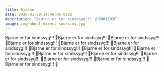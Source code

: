 ```yaml
---
title: Bjarne
date: 2020-01-29T14:46:06.815Z
description: "Bjarne er for sindssyg!!! \U0001F92F"
image: img/about-direct-sourcing.jpg
---
```

Bjarne er for sindssyg!!! 🤯Bjarne er for sindssyg!!! 🤯Bjarne er for sindssyg!!! 🤯Bjarne er for sindssyg!!! 🤯Bjarne er for sindssyg!!! 🤯Bjarne er for sindssyg!!! 🤯Bjarne er for sindssyg!!! 🤯Bjarne er for sindssyg!!! 🤯Bjarne er for sindssyg!!! 🤯Bjarne er for sindssyg!!! 🤯Bjarne er for sindssyg!!! 🤯Bjarne er for sindssyg!!! 🤯Bjarne er for sindssyg!!! 🤯Bjarne er for sindssyg!!! 🤯Bjarne er for sindssyg!!! 🤯
